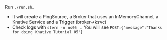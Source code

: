 Run `./run.sh`. 

* It will create a PingSource, a Broker that uses an InMemoryChannel, a Knative Service and a Trigger (broker->ksvc)
* Check logs with `stern -n ns05 .`. You will see `POST:{"message":"Thanks for doing Knative Tutorial 05"}`

